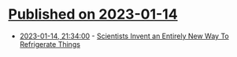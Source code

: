 # [Published on 2023-01-14](index.md)

* [2023-01-14, 21:34:00](https://science.slashdot.org/story/23/01/14/2128227/scientists-invent-an-entirely-new-way-to-refrigerate-things?utm_source=rss1.0mainlinkanon&utm_medium=feed) - [Scientists Invent an Entirely New Way To Refrigerate Things](https://science.slashdot.org/story/23/01/14/2128227/scientists-invent-an-entirely-new-way-to-refrigerate-things?utm_source=rss1.0mainlinkanon&utm_medium=feed)
